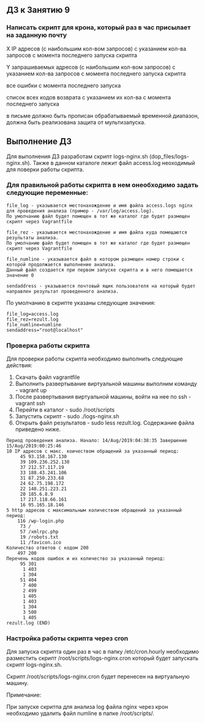 ## ДЗ к Занятию 9

### Написать скрипт для крона, который раз в час присылает на заданную почту

  X IP адресов (с наибольшим кол-вом запросов) с указанием кол-ва запросов c момента последнего запуска скрипта
  
  Y запрашиваемых адресов (с наибольшим кол-вом запросов) с указанием кол-ва запросов c момента последнего запуска скрипта
  
  все ошибки c момента последнего запуска
  
  список всех кодов возврата с указанием их кол-ва с момента последнего запуска
  
в письме должно быть прописан обрабатываемый временной диапазон, должна быть реализована защита от мультизапуска.

## Выполнение ДЗ
Для выполнения ДЗ разработам скрипт logs-nginx.sh (dop_files/logs-nginx.sh). Также в данном каталоге лежит файл access.log
неоходимый для поверки работы скрипта.

### Для правильной работы скрипта в нем онеобходимо задать следующие переменные:

    file_log - указывается местонахождение и имя файла access.logs nginx для проведения анализа (пример - /var/log/access.log). 
    По умолчанию файл будет помещен в тот же каталог где будет размещен скрипт через Vagrantfile
  
    file_rez - указывается местонахождение и имя файла куда помещаются результаты анализа.
    По умолчанию файл будет помещен в тот же каталог где будет размещен скрипт через Vagrantfile
  
    file_numline - указывается файл в котором размещен номер строки с которой продолжается выполнение анализа. 
    Данный файл создается при первом запуске скрипта и в него помещается значение 0 
  
    sendaddress - указывается почтовый ящик пользователя на который будет направлен результат проведенного анализа.
  
  По умолчанию в скрипте указаны следующие значения:
  
    file_log=access.log
    file_rez=rezult.log
    file_numline=numline
    sendaddress="root@localhost"
    
### Проверка работы скрипта
  Для проверки работы скрипта необходимо выполнить следующие действия:
  
   1. Скачать файл vagrantfile
   2. Выполнить развертывание виртуальной машины выполним команду - vagrant up
   5. После развертывания виртуальной машины, войти на нее по ssh - vagrant ssh
   6. Перейти в каталог - sudo /root/scripts
   7. Запустить скрипт - sudo ./logs-nginx.sh
   8. Открыть файл результатов - sudo less rezult.log. Содержание файла приведено ниже.


    Период проведения анализа. Начало: 14/Aug/2019:04:38:35 Завершение 15/Aug/2019:00:25:46
    10 IP адресов с макс. коичеством обращений за указанный период:
         45 93.158.167.130
         39 109.236.252.130
         37 212.57.117.19
         33 188.43.241.106
         31 87.250.233.68
         24 62.75.198.172
         22 148.251.223.21
         20 185.6.8.9
         17 217.118.66.161
         16 95.165.18.146
    5 http адресов с максимальным количеством обращений за указанный период:
        116 /wp-login.php
         73 /
         57 /xmlrpc.php
         19 /robots.txt
         11 /favicon.ico
    Количество ответов с кодом 200
        497 200
    Перечень кодов ошибок и их количество за указанный период:
         95 301
          1 403
          1 304
         51 404
          7 400
          2 499
          1 405
          1 403
          1 304
          3 500
          1 405
    rezult.log (END)
    

### Настройка работы скрипта через cron

Для запуска скрипта один раз в час  в папку /etc/cron.hourly необходимо разместить скрипт /root/scripts/logs-nginx.cron который будет запускать скрипт logs-nginx.sh.

Скрипт /root/scripts/logs-nginx.cron будет перенесен на виртуальную машину.

Примечание:

При запуске скритпа для анализа log файла nginx через крон необходимо удалить файл numline в папке /root/scripts/.




    
     
   
  


